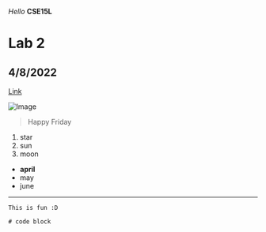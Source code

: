 *Hello*
**CSE15L**

# Lab 2
## 4/8/2022

[Link](https://celesteck.github.io/cse15l-lab-reports/)

![Image](https://images.prismic.io/nomakenolife/15066336735f8d65864627965855723583dbe870_bt211.jpg?auto=compress,format)

> Happy Friday

1. star
2. sun
3. moon

- **april**
- may
- june

***

`This is fun :D`

```
# code block
```


